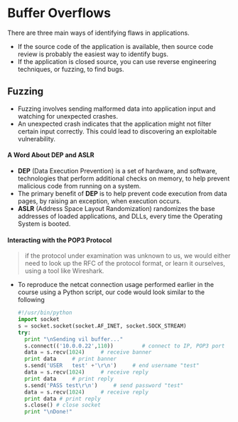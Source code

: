 # Buffer Overflows

There are three main ways of identifying flaws in applications.
  - If the source code of the application is available, then source code review is probably the easiest way to identify bugs.
  - If the application is closed source, you can use reverse engineering techniques, or fuzzing, to find bugs.

## Fuzzing

  - Fuzzing involves sending malformed data into application input and watching for unexpected crashes.
  - An unexpected crash indicates that the application might not filter certain input correctly. This could lead to discovering an exploitable vulnerability.

#### A Word About DEP and ASLR

  - __DEP__ (Data Execution Prevention) is a set of hardware, and software, technologies that perform additional checks on memory, to help prevent malicious code from running on a system.
  - The primary benefit of __DEP__ is to help prevent code execution from data pages, by raising an exception, when execution occurs.
  - __ASLR__ (Address Space Layout Randomization) randomizes the base addresses of loaded applications, and DLLs, every time the Operating System is booted.
#### Interacting with the POP3 Protocol

  > if the protocol under examination was unknown to us, we would either need to look up the RFC of the protocol format, or learn it ourselves, using a tool like Wireshark.

  - To reproduce the netcat connection usage performed earlier in the course using a Python script, our code would look similar to the following

    ```python
    #!/usr/bin/python
    import socket
    s = socket.socket(socket.AF_INET, socket.SOCK_STREAM)
    try:
      print "\nSending vil buffer..."
      s.connect(('10.0.0.22',110))         # connect to IP, POP3 port
      data = s.recv(1024)     # receive banner
      print data     # print banner
      s.send('USER   test' +'\r\n')     # end username "test"
      data = s.recv(1024)     # receive reply
      print data     # print reply
      s.send('PASS test\r\n')     # send password "test"
      data = s.recv(1024)     # receive reply
      print data # print reply
      s.close() # close socket
      print "\nDone!"
    ```
